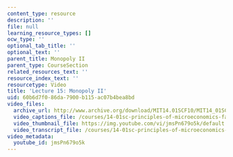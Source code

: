 ```yaml
---
content_type: resource
description: ''
file: null
learning_resource_types: []
ocw_type: ''
optional_tab_title: ''
optional_text: ''
parent_title: Monopoly II
parent_type: CourseSection
related_resources_text: ''
resource_index_text: ''
resourcetype: Video
title: 'Lecture 15: Monopoly II'
uid: 60b6d7f0-86da-7900-b115-ac07b4bea8bd
video_files:
  archive_url: http://www.archive.org/download/MIT14.01SCF10/MIT14_01SCF10_lec15_300k.mp4
  video_captions_file: /courses/14-01sc-principles-of-microeconomics-fall-2011/8e536a683e8e5e07916e773b91e9804d_jmsPn679o5k.vtt
  video_thumbnail_file: https://img.youtube.com/vi/jmsPn679o5k/default.jpg
  video_transcript_file: /courses/14-01sc-principles-of-microeconomics-fall-2011/b9fe0e874ec2f22ce7b7f0df696263b1_jmsPn679o5k.pdf
video_metadata:
  youtube_id: jmsPn679o5k
---
```

